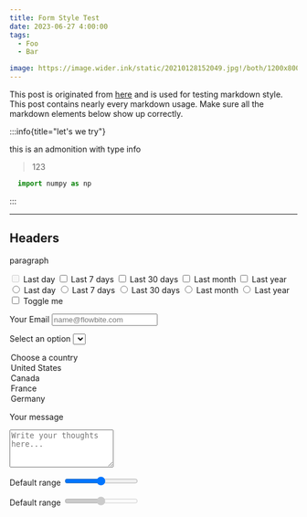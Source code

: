 ```yaml
---
title: Form Style Test
date: 2023-06-27 4:00:00
tags:
  - Foo
  - Bar

image: https://image.wider.ink/static/20210128152049.jpg!/both/1200x800
---
```


This post is originated from [here](https://gist.github.com/apackeer/4159268) and is used for testing markdown style. This post contains nearly every markdown usage. Make sure all the markdown elements below show up correctly.

<!-- more -->

:::info{title="let's we try"}

  this is an admonition with type info
  > 123

  ```python
    import numpy as np
  ```

:::

-------

## Headers

paragraph


<input id="c-1" type="checkbox" disabled>
<label for="c-1">Last day</label>
<input id="c-2" type="checkbox">
<label for="c-2" >Last 7 days</label>
<input id="c-3" type="checkbox">
<label for="c-3" >Last 30 days</label>
<input id="c-4" type="checkbox">
<label for="c-4" >Last month</label>
<input id="c-5" type="checkbox">
<label for="c-5" >Last year</label>


<input id="r-1" type="radio" value="" name="filter-radio">
<label for="r-1">Last day</label>
<input id="r-2" type="radio" value="" name="filter-radio" >
<label for="r-2" >Last 7 days</label>
<input id="r-3" type="radio" value="" name="filter-radio" >
<label for="r-3" >Last 30 days</label>
<input id="r-4" type="radio" value="" name="filter-radio" >
<label for="r-4" >Last month</label>
<input id="r-5" type="radio" value="" name="filter-radio" >
<label for="r-5" >Last year</label>


<label>
  <input type="checkbox" value="">
  <span class="ml-3 text-sm font-medium text-gray-900 dark:text-gray-300">Toggle me</span>
</label>


<label for="input-group-1">Your Email</label>
<input type="text" id="input-group-1" placeholder="name@flowbite.com">


<label for="countries">Select an option</label>
<select id="countries">
  <option selected>Choose a country</option>
  <option value="US">United States</option>
  <option value="CA">Canada</option>
  <option value="FR">France</option>
  <option value="DE">Germany</option>
</select>


<label for="message">Your message</label>
<textarea id="message" rows="4" placeholder="Write your thoughts here..."></textarea>


<label for="default-range">Default range</label>
<input id="default-range" type="range" value="50">

<label for="default-range2">Default range</label>
<input id="default-range2" type="range" value="50" disabled>